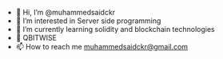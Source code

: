 - 👋 Hi, I’m @muhammedsaidckr
- 👀 I’m interested in Server side programming 
- 🌱 I’m currently learning solidity and blockchain technologies
- 💞️ QBITWISE
- 📫 How to reach me muhammedsaidckr@gmail.com

<!---
muhammedsaidckr/muhammedsaidckr is a ✨ special ✨ repository because its `README.md` (this file) appears on your GitHub profile.
You can click the Preview link to take a look at your changes.
--->
